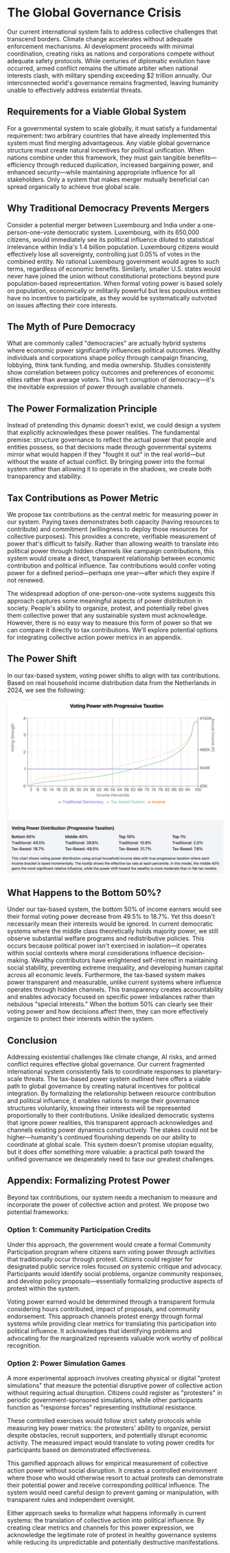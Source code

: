 # The Global Governance Crisis

Our current international system fails to address collective challenges that transcend borders. Climate change accelerates without adequate enforcement mechanisms. AI development proceeds with minimal coordination, creating risks as nations and corporations compete without adequate safety protocols. While centuries of diplomatic evolution have occurred, armed conflict remains the ultimate arbiter when national interests clash, with military spending exceeding $2 trillion annually. Our interconnected world's governance remains fragmented, leaving humanity unable to effectively address existential threats.

## Requirements for a Viable Global System

For a governmental system to scale globally, it must satisfy a fundamental requirement: two arbitrary countries that have already implemented this system must find merging advantageous. Any viable global governance structure must create natural incentives for political unification. When nations combine under this framework, they must gain tangible benefits—efficiency through reduced duplication, increased bargaining power, and enhanced security—while maintaining appropriate influence for all stakeholders. Only a system that makes merger mutually beneficial can spread organically to achieve true global scale.

## Why Traditional Democracy Prevents Mergers

Consider a potential merger between Luxembourg and India under a one-person-one-vote democratic system. Luxembourg, with its 650,000 citizens, would immediately see its political influence diluted to statistical irrelevance within India's 1.4 billion population. Luxembourg citizens would effectively lose all sovereignty, controlling just 0.05% of votes in the combined entity. No rational Luxembourg government would agree to such terms, regardless of economic benefits. Similarly, smaller U.S. states would never have joined the union without constitutional protections beyond pure population-based representation. When formal voting power is based solely on population, economically or militarily powerful but less populous entities have no incentive to participate, as they would be systematically outvoted on issues affecting their core interests.

## The Myth of Pure Democracy

What are commonly called "democracies" are actually hybrid systems where economic power significantly influences political outcomes. Wealthy individuals and corporations shape policy through campaign financing, lobbying, think tank funding, and media ownership. Studies consistently show correlation between policy outcomes and preferences of economic elites rather than average voters. This isn't corruption of democracy—it's the inevitable expression of power through available channels.

## The Power Formalization Principle

Instead of pretending this dynamic doesn't exist, we could design a system that explicitly acknowledges these power realities. The fundamental premise: structure governance to reflect the actual power that people and entities possess, so that decisions made through governmental systems mirror what would happen if they "fought it out" in the real world—but without the waste of actual conflict. By bringing power into the formal system rather than allowing it to operate in the shadows, we create both transparency and stability.

## Tax Contributions as Power Metric

We propose tax contributions as the central metric for measuring power in our system. Paying taxes demonstrates both capacity (having resources to contribute) and commitment (willingness to deploy those resources for collective purposes). This provides a concrete, verifiable measurement of power that's difficult to falsify. Rather than allowing wealth to translate into political power through hidden channels like campaign contributions, this system would create a direct, transparent relationship between economic contribution and political influence. Tax contributions would confer voting power for a defined period—perhaps one year—after which they expire if not renewed.

The widespread adoption of one-person-one-vote systems suggests this approach captures some meaningful aspects of power distribution in society. People's ability to organize, protest, and potentially rebel gives them collective power that any sustainable system must acknowledge. However, there is no easy way to measure this form of power so that we can compare it directly to tax contributions. We'll explore potential options for integrating collective action power metrics in an appendix.

## The Power Shift

In our tax-based system, voting power shifts to align with tax contributions. Based on real household income distribution data from the Netherlands in 2024, we see the following:

![alt text](votingPowerBasedOnIncomeData.png)

## What Happens to the Bottom 50%?

Under our tax-based system, the bottom 50% of income earners would see their formal voting power decrease from 49.5% to 18.7%. Yet this doesn't necessarily mean their interests would be ignored. In current democratic systems where the middle class theoretically holds majority power, we still observe substantial welfare programs and redistributive policies. This occurs because political power isn't exercised in isolation—it operates within social contexts where moral considerations influence decision-making. Wealthy contributors have enlightened self-interest in maintaining social stability, preventing extreme inequality, and developing human capital across all economic levels. Furthermore, the tax-based system makes power transparent and measurable, unlike current systems where influence operates through hidden channels. This transparency creates accountability and enables advocacy focused on specific power imbalances rather than nebulous "special interests." When the bottom 50% can clearly see their voting power and how decisions affect them, they can more effectively organize to protect their interests within the system.

## Conclusion

Addressing existential challenges like climate change, AI risks, and armed conflict requires effective global governance. Our current fragmented international system consistently fails to coordinate responses to planetary-scale threats. The tax-based power system outlined here offers a viable path to global governance by creating natural incentives for political integration. By formalizing the relationship between resource contribution and political influence, it enables nations to merge their governance structures voluntarily, knowing their interests will be represented proportionally to their contributions. Unlike idealized democratic systems that ignore power realities, this transparent approach acknowledges and channels existing power dynamics constructively. The stakes could not be higher—humanity's continued flourishing depends on our ability to coordinate at global scale. This system doesn't promise utopian equality, but it does offer something more valuable: a practical path toward the unified governance we desperately need to face our greatest challenges.

## Appendix: Formalizing Protest Power

Beyond tax contributions, our system needs a mechanism to measure and incorporate the power of collective action and protest. We propose two potential frameworks:

### Option 1: Community Participation Credits

Under this approach, the government would create a formal Community Participation program where citizens earn voting power through activities that traditionally occur through protest. Citizens could register for designated public service roles focused on systemic critique and advocacy. Participants would identify social problems, organize community responses, and develop policy proposals—essentially formalizing productive aspects of protest within the system.

Voting power earned would be determined through a transparent formula considering hours contributed, impact of proposals, and community endorsement. This approach channels protest energy through formal systems while providing clear metrics for translating this participation into political influence. It acknowledges that identifying problems and advocating for the marginalized represents valuable work worthy of political recognition.

### Option 2: Power Simulation Games

A more experimental approach involves creating physical or digital "protest simulations" that measure the potential disruptive power of collective action without requiring actual disruption. Citizens could register as "protesters" in periodic government-sponsored simulations, while other participants function as "response forces" representing institutional resistance.

These controlled exercises would follow strict safety protocols while measuring key power metrics: the protesters' ability to organize, persist despite obstacles, recruit supporters, and potentially disrupt economic activity. The measured impact would translate to voting power credits for participants based on demonstrated effectiveness.

This gamified approach allows for empirical measurement of collective action power without social disruption. It creates a controlled environment where those who would otherwise resort to actual protests can demonstrate their potential power and receive corresponding political influence. The system would need careful design to prevent gaming or manipulation, with transparent rules and independent oversight.

Either approach seeks to formalize what happens informally in current systems: the translation of collective action into political influence. By creating clear metrics and channels for this power expression, we acknowledge the legitimate role of protest in healthy governance systems while reducing its unpredictable and potentially destructive manifestations.